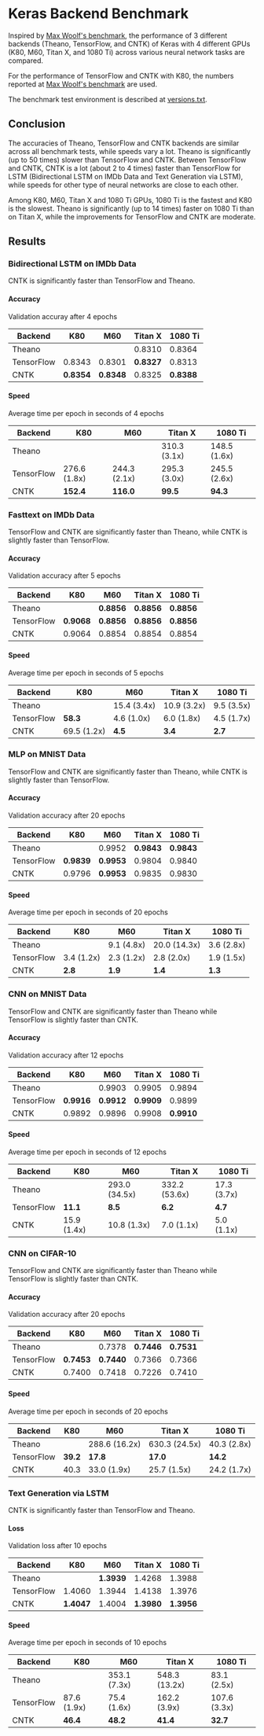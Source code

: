 # Keras Backend Benchmark
Inspired by [Max Woolf's benchmark](http://minimaxir.com/2017/06/keras-cntk/), the performance of 3 different backends (Theano, TensorFlow, and CNTK) of Keras with 4 different GPUs (K80, M60, Titan X, and 1080 Ti) across various neural network tasks are compared.

For the performance of TensorFlow and CNTK with K80, the numbers reported at [Max Woolf's benchmark](http://minimaxir.com/2017/06/keras-cntk/) are used.

The benchmark test environment is described at [versions.txt](./versions.txt).

## Conclusion
The accuracies of Theano, TensorFlow and CNTK backends are similar across all benchmark tests, while speeds vary a lot. Theano is significantly (up to 50 times) slower than TensorFlow and CNTK. Between TensorFlow and CNTK, CNTK is a lot (about 2 to 4 times) faster than TensorFlow for LSTM (Bidirectional LSTM on IMDb Data and Text Generation via LSTM), while speeds for other type of neural networks are close to each other.

Among K80, M60, Titan X and 1080 Ti GPUs, 1080 Ti is the fastest and K80 is the slowest. Theano is significantly (up to 14 times) faster on 1080 Ti than on Titan X, while the improvements for TensorFlow and CNTK are moderate.

## Results
### Bidirectional LSTM on IMDb Data
CNTK is significantly faster than TensorFlow and Theano.

#### Accuracy
Validation accuray after 4 epochs

Backend				|	K80		|   M60     |   Titan X	|	 1080 Ti
--------------------|-----------|-----------|-----------|---------------
Theano				| 			|           | 0.8310	| 0.8364 
TensorFlow			| 0.8343	| 0.8301    |**0.8327**	| 0.8313
CNTK				|**0.8354**	|**0.8348** | 0.8325	|**0.8388**

#### Speed
Average time per epoch in seconds of 4 epochs

Backend				|	K80		  |   M60      |  Titan X	|	 1080 Ti
--------------------|-------------|------------|------------|-------------
Theano				| 			  |            |310.3 (3.1x)| 148.5 (1.6x)
TensorFlow			| 276.6	(1.8x)|244.3 (2.1x)|295.3 (3.0x)| 245.5 (2.6x)
CNTK				|**152.4**	  |**116.0**   |**99.5**	|**94.3**

### Fasttext on IMDb Data
TensorFlow and CNTK are significantly faster than Theano, while CNTK is slightly faster than TensorFlow.

#### Accuracy
Validation accuracy after 5 epochs

Backend				|	K80		|   M60     |   Titan X	|	 1080 Ti
--------------------|-----------|-----------|-----------|---------------
Theano				| 			|**0.8856** |**0.8856**	|**0.8856**
TensorFlow			|**0.9068**	|**0.8856** |**0.8856**	|**0.8856**
CNTK				| 0.9064	| 0.8854    | 0.8854	| 0.8854

#### Speed
Average time per epoch in seconds of 5 epochs

Backend				|	K80		 |  M60       |  Titan X   |	 1080 Ti
--------------------|------------|------------|------------|-------------
Theano				| 			 | 15.4 (3.4x)| 10.9 (3.2x)| 9.5 (3.5x)
TensorFlow			|**58.3**	 |  4.6 (1.0x)|  6.0 (1.8x)| 4.5 (1.7x)
CNTK				| 69.5 (1.2x)|**4.5**     |**3.4**	   |**2.7**

### MLP on MNIST Data
TensorFlow and CNTK are significantly faster than Theano, while CNTK is slightly faster than TensorFlow.

#### Accuracy
Validation accuracy after 20 epochs

Backend				|	K80		|  M60        | Titan X	   |	 1080 Ti
--------------------|-----------|-------------|------------|-------------
Theano				| 			|0.9952       |**0.9843**  |**0.9843**
TensorFlow			|**0.9839**	|**0.9953**   |0.9804	   |0.9840
CNTK				| 0.9796	|**0.9953**   |0.9835	   |0.9830

#### Speed
Average time per epoch in seconds of 20 epochs

Backend				|	K80		|  M60        | Titan X	   |    1080 Ti
--------------------|-----------|-------------|------------|-------------
Theano				| 			| 9.1 (4.8x)  |20.0 (14.3x)| 3.6 (2.8x)
TensorFlow			|3.4 (1.2x)	| 2.3 (1.2x)  | 2.8 (2.0x) | 1.9 (1.5x)
CNTK				|**2.8**	|**1.9**      |**1.4**	   |**1.3**

### CNN on MNIST Data
TensorFlow and CNTK are significantly faster than Theano while TensorFlow is slightly faster than CNTK.

#### Accuracy
Validation accuracy after 12 epochs

Backend				|	K80		|  M60        | Titan X    |	 1080 Ti
--------------------|-----------|-------------|------------|-------------
Theano				| 			|0.9903       |0.9905	   |0.9894
TensorFlow			|**0.9916**	|**0.9912**   |**0.9909**  |0.9899
CNTK				|0.9892		|0.9896       |0.9908	   |**0.9910**

#### Speed
Average time per epoch in seconds of 12 epochs

Backend				|	K80	 	|  M60        | Titan X     | 1080 Ti
--------------------|-----------|-------------|-------------|-------------
Theano				| 			|293.0 (34.5x)|332.2 (53.6x)|17.3 (3.7x)
TensorFlow			|**11.1**	|**8.5**      |**6.2**	    |**4.7**
CNTK				|15.9 (1.4x)| 10.8 (1.3x) |  7.0 (1.1x)	|5.0 (1.1x)

### CNN on CIFAR-10
TensorFlow and CNTK are significantly faster than Theano while TensorFlow is slightly faster than CNTK.

#### Accuracy
Validation accuracy after 20 epochs

Backend				|	K80	 	|  M60        | Titan X    | 1080 Ti
--------------------|-----------|-------------|------------|-------------
Theano				| 			|0.7378       |**0.7446**  |**0.7531**
TensorFlow			|**0.7453**	|**0.7440**   |0.7366	   |0.7366
CNTK				|0.7400		|0.7418       |0.7226	   |0.7410

#### Speed
Average time per epoch in seconds of 20 epochs

Backend				|	K80	 	|  M60        | Titan X     | 1080 Ti
--------------------|-----------|-------------|-------------|-------------
Theano				| 			|288.6 (16.2x)|630.3 (24.5x)|40.3 (2.8x)
TensorFlow			|**39.2**	|**17.8**     |**17.0**		|**14.2**
CNTK				|40.3 		|33.0 (1.9x)  |25.7 (1.5x)  |24.2 (1.7x)

### Text Generation via LSTM
CNTK is significantly faster than TensorFlow and Theano.

#### Loss
Validation loss after 10 epochs

Backend				|	K80	 	|  M60        | Titan X    | 1080 Ti
--------------------|-----------|-------------|------------|-------------
Theano				| 			|**1.3939**   |1.4268	   |1.3988
TensorFlow			|1.4060		|1.3944       |1.4138	   |1.3976
CNTK				|**1.4047**	|1.4004       |**1.3980**  |**1.3956**

#### Speed
Average time per epoch in seconds of 10 epochs

Backend				|	K80	 	|  M60        | Titan X     | 1080 Ti
--------------------|-----------|-------------|-------------|-------------
Theano				| 			|353.1 (7.3x) |548.3 (13.2x)|83.1 (2.5x)
TensorFlow			|87.6 (1.9x)|75.4 (1.6x)  |162.2 (3.9x)	|107.6 (3.3x)
CNTK				|**46.4** 	|**48.2**     |**41.4**		|**32.7**
